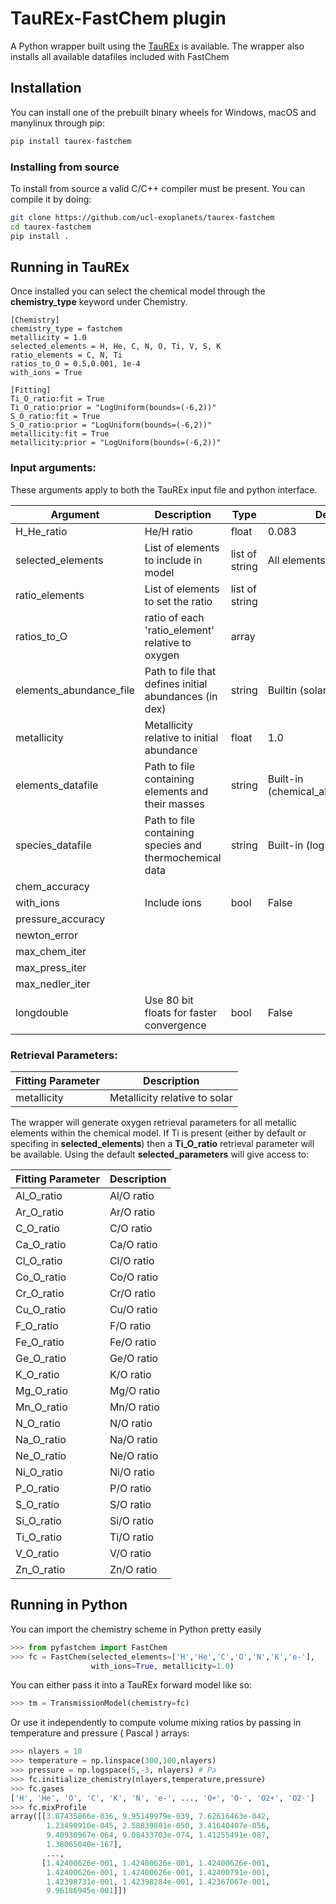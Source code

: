 # TauREx-FastChem plugin #

A Python wrapper built using the [TauREx](https://github.com/ucl-exoplanets/taurex3) is available.
The wrapper also installs all available datafiles included with FastChem

## Installation


You can install one of the prebuilt binary wheels for Windows, macOS and manylinux through pip:
```bash
pip install taurex-fastchem
```

### Installing from source


To install from source a valid C/C++ compiler must be present. You can compile it by doing:
```bash
git clone https://github.com/ucl-exoplanets/taurex-fastchem
cd taurex-fastchem
pip install .
```

## Running in TauREx

Once installed you can select the chemical model through the **chemistry_type** keyword under
Chemistry.
```
[Chemistry]
chemistry_type = fastchem
metallicity = 1.0
selected_elements = H, He, C, N, O, Ti, V, S, K
ratio_elements = C, N, Ti
ratios_to_O = 0.5,0.001, 1e-4
with_ions = True

[Fitting]
Ti_O_ratio:fit = True
Ti_O_ratio:prior = "LogUniform(bounds=(-6,2))"
S_O_ratio:fit = True
S_O_ratio:prior = "LogUniform(bounds=(-6,2))"
metallicity:fit = True
metallicity:prior = "LogUniform(bounds=(-6,2))"
```

### Input arguments:

These arguments apply to both the TauREx input file and python interface.

|Argument| Description| Type| Default | Required |
---------|------------|-----|---------|----------|
H_He_ratio| He/H ratio | float | 0.083 | |
selected_elements| List of elements to include in model | list of string | All elements in FastChem | |
ratio_elements| List of elements to set the ratio | list of string | | |
ratios_to_O| ratio of each 'ratio_element' relative to oxygen | array | | |
elements_abundance_file| Path to file that defines initial abundances (in dex) | string | Builtin (solar) | |
metallicity| Metallicity relative to initial abundance | float | 1.0 | |
elements_datafile| Path to file containing elements and their masses | string | Built-in (chemical_abundances.dat) | |
species_datafile| Path to file containing species and thermochemical data | string | Built-in (logK.dat) | |
chem_accuracy| | | | |
with_ions| Include ions | bool | False | |
pressure_accuracy| | | | |
newton_error| | | | |
max_chem_iter| | | | |
max_press_iter| | | | |
max_nedler_iter| | | | |
longdouble| Use 80 bit floats for faster convergence | bool | False | |

### Retrieval Parameters:

|Fitting Parameter| Description| 
---------|------------|
metallicity|Metallicity relative to solar|

The wrapper will generate oxygen retrieval parameters for all metallic elements within the
chemical model. If Ti is present (either by default or specifing in **selected_elements**)
then a **Ti_O_ratio** retrieval parameter will be available.
Using the default **selected_parameters** will give access to:

|Fitting Parameter| Description| 
---------|------------|
Al_O_ratio | Al/O ratio | 
Ar_O_ratio | Ar/O ratio | 
C_O_ratio | C/O ratio | 
Ca_O_ratio | Ca/O ratio | 
Cl_O_ratio | Cl/O ratio | 
Co_O_ratio | Co/O ratio |             
Cr_O_ratio | Cr/O ratio | 
Cu_O_ratio | Cu/O ratio | 
F_O_ratio | F/O ratio | 
Fe_O_ratio | Fe/O ratio | 
Ge_O_ratio | Ge/O ratio | 
K_O_ratio | K/O ratio | 
Mg_O_ratio | Mg/O ratio | 
Mn_O_ratio | Mn/O ratio | 
N_O_ratio | N/O ratio | 
Na_O_ratio | Na/O ratio |
Ne_O_ratio | Ne/O ratio | 
Ni_O_ratio | Ni/O ratio |  
P_O_ratio | P/O ratio | 
S_O_ratio | S/O ratio | 
Si_O_ratio | Si/O ratio |
Ti_O_ratio | Ti/O ratio | 
V_O_ratio | V/O ratio |
Zn_O_ratio | Zn/O ratio |


## Running in Python

You can import the chemistry scheme in Python pretty easily

```python
>>> from pyfastchem import FastChem
>>> fc = FastChem(selected_elements=['H','He','C','O','N','K','e-'], 
                  with_ions=True, metallicity=1.0)
```
You can either pass it into a TauREx forward model like so:
```python
>>> tm = TransmissionModel(chemistry=fc)
```
Or use it independently to compute volume mixing ratios by passing in
temperature and pressure ( Pascal ) arrays:
```python
>>> nlayers = 10
>>> temperature = np.linspace(300,100,nlayers)
>>> pressure = np.logspace(5,-3, nlayers) # Pa
>>> fc.initialize_chemistry(nlayers,temperature,pressure)
>>> fc.gases
['H', 'He', 'O', 'C', 'K', 'N', 'e-', ..., 'O+', 'O-', 'O2+', 'O2-']
>>> fc.mixProfile
array([[3.87435866e-036, 9.95149979e-039, 7.62616463e-042,
        1.23490910e-045, 2.58839801e-050, 3.41640407e-056,
        9.40930967e-064, 9.08433703e-074, 1.41255491e-087,
        1.38065040e-167],
        ...,
       [1.42400626e-001, 1.42400626e-001, 1.42400626e-001,
        1.42400626e-001, 1.42400626e-001, 1.42400791e-001,
        1.42398731e-001, 1.42398284e-001, 1.42367067e-001,
        9.96186945e-001]])
```

